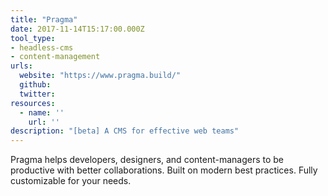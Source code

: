 ```yaml
---
title: "Pragma"
date: 2017-11-14T15:17:00.000Z
tool_type:
- headless-cms
- content-management
urls:
  website: "https://www.pragma.build/"
  github:
  twitter:
resources:
  - name: ''
    url: ''
description: "[beta] A CMS for effective web teams"
---
```

Pragma helps developers, designers, and content-managers to be productive with better collaborations. Built on modern best practices. Fully customizable for your needs.
